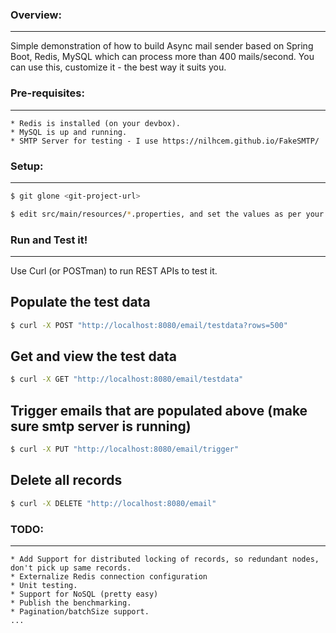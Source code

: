 ### Overview:
-------------
Simple demonstration of how to build Async mail sender based on Spring Boot, Redis, MySQL which can process more than 400 mails/second. You can use this, customize it - the best way it suits you.


### Pre-requisites:
-------------------
    * Redis is installed (on your devbox).
    * MySQL is up and running.
    * SMTP Server for testing - I use https://nilhcem.github.io/FakeSMTP/


### Setup:
---------
```bash
$ git glone <git-project-url>
```

```bash
$ edit src/main/resources/*.properties, and set the values as per your environment.
```


### Run and Test it!
--------------------
Use Curl (or POSTman) to run REST APIs to test it.

  ## Populate the test data
  ```bash
  $ curl -X POST "http://localhost:8080/email/testdata?rows=500"
  ```

  ## Get and view the test data
  ```bash
  $ curl -X GET "http://localhost:8080/email/testdata"
  ```


  ## Trigger emails that are populated above (make sure smtp server is running)
  ```bash
  $ curl -X PUT "http://localhost:8080/email/trigger"  
```

  ## Delete all records
  ```bash
  $ curl -X DELETE "http://localhost:8080/email"
  ```


### TODO:
---------
    * Add Support for distributed locking of records, so redundant nodes, don't pick up same records.
    * Externalize Redis connection configuration
    * Unit testing.
    * Support for NoSQL (pretty easy)
    * Publish the benchmarking.
    * Pagination/batchSize support.
    ...
